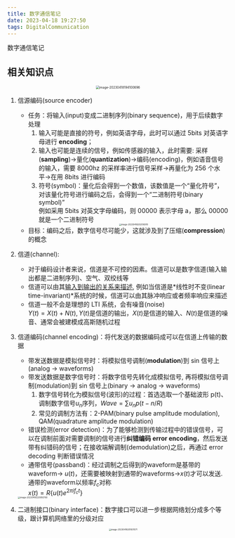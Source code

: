 ```yaml
---
title: 数字通信笔记
date: 2023-04-18 19:27:50
tags: DigitalCommunication
---
```


数字通信笔记

<!--more-->

## 相关知识点

<div style="text-align:center"><img src="/Users/fujie/Pictures/typora/image-20230418194100696.png" alt="image-20230418194100696" style="zoom:50%;"/></div>

1. 信源编码(source encoder)
   - 任务：将输入(input)变成二进制序列(binary sequence)，用于后续数字处理
     1. 输入可能是直接的符号，例如英语字母，此时可以通过 5bits 对英语字母进行 **encoding**；
     2. 输入也可能是连续的信号，例如传感器的输入，此时需要: 采样(**sampling**)->量化(**quantization**)->编码(encoding)，例如语音信号的输入，需要 8000hz 的采样率进行信号采样->再量化为 256 个水平->在用 8bits 进行编码
     3. 符号(symbol)：量化后会得到一个数值，该数值是一个“量化符号”，对该量化符号进行编码之后，会得到一个“二进制符号(binary symbol)”  
        例如采用 5bits 对英文字母编码，则 00000 表示字母 a，那么 00000 就是一个二进制符号
        <div style="text-align:center"><img src="/Users/fujie/Pictures/typora/image-20230418202516910.png" alt="image-20230418202516910" style="zoom:33%;" /></div>
   - 目标：编码之后，数字信号尽可能少，这就涉及到了压缩(**compression**)的概念
   
2. 信道(channel):
   - 对于编码设计者来说，信道是不可控的因素。信道可以是数字信道(输入输出都是二进制序列)、空气、双绞线等
   - 信道可以由其<u>输入到输出的关系来描述</u>, 例如当信道是*线性时不变(linear time-invariant)*系统的时候，信道可以由其脉冲响应或者频率响应来描述
   - 信道一般不会是理想的 LTI 系统，会有噪音(noise)  
     $Y(t)=X(t)+N(t), Y(t)$是信道的输出，$X(t)$是信道的输入、$N(t)$是信道的噪音、通常会被建模成高斯随机过程
   
3. 信道编码(channel encoding)：将代发送的数据编码成可以在信道上传输的数据
   - 带发送数据是模拟信号时：将模拟信号调制(**modulation**)到 sin 信号上(analog -> waveforms)
   - 带发送数据是数字信号时：将数字信号先转化成模拟信号, 再将模拟信号调制(modulation)到 sin 信号上(binary -> analog -> waveforms)
     1. 数字信号转化为模拟信号(波形)的过程：首选选取一个基础波形 p(t)、调制数字信号$u_n$序列，$Wave=\sum{u_np(t-n/R)}$
     2. 常见的调制方法有：2-PAM(binary pulse amplitude modulation), QAM(quadrature amplitude modulation)
   - 错误检测(error detection)：为了能够检测到传输过程中的错误信号，可以在调制前面对需要调制的信号进行**纠错编码 error encoding**，然后发送带有纠错码的信号；在接收端解调制(demodulation)之后，再通过 error decoding 判断错误情况
   - 通带信号(passband)：经过调制之后得到的waveform是基带的waveform-> $u(t)$，还需要被映射到通带的waveforms->$x(t)$才可以发送. 通带的waveform以频率$f_c$对称  
   $x(t)=R\{u(t)e^{2\pi if_ct}\}$
   
   <img src="/Users/fujie/Pictures/typora/image-20230418220950760.png" alt="image-20230418220950760" style="zoom:33%;" />
   
4. 二进制接口(binary interface)：数字接口可以进一步根据网络划分成多个等级，跟计算机网络里的分级对应
   <div style="text-align:center"><img src="/Users/fujie/Pictures/typora/image-20230418201931571.png" alt="image-20230418201931571" style="zoom: 33%;" /></div>
